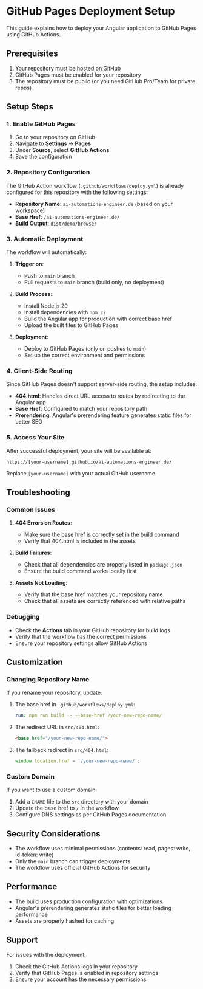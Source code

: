 # GitHub Pages Deployment Setup

This guide explains how to deploy your Angular application to GitHub Pages using GitHub Actions.

## Prerequisites

1. Your repository must be hosted on GitHub
2. GitHub Pages must be enabled for your repository
3. The repository must be public (or you need GitHub Pro/Team for private repos)

## Setup Steps

### 1. Enable GitHub Pages

1. Go to your repository on GitHub
2. Navigate to **Settings** → **Pages**
3. Under **Source**, select **GitHub Actions**
4. Save the configuration

### 2. Repository Configuration

The GitHub Action workflow (`.github/workflows/deploy.yml`) is already configured for this repository with the following settings:

- **Repository Name**: `ai-automations-engineer.de` (based on your workspace)
- **Base Href**: `/ai-automations-engineer.de/`
- **Build Output**: `dist/demo/browser`

### 3. Automatic Deployment

The workflow will automatically:

1. **Trigger on**: 
   - Push to `main` branch
   - Pull requests to `main` branch (build only, no deployment)

2. **Build Process**:
   - Install Node.js 20
   - Install dependencies with `npm ci`
   - Build the Angular app for production with correct base href
   - Upload the built files to GitHub Pages

3. **Deployment**:
   - Deploy to GitHub Pages (only on pushes to `main`)
   - Set up the correct environment and permissions

### 4. Client-Side Routing

Since GitHub Pages doesn't support server-side routing, the setup includes:

- **404.html**: Handles direct URL access to routes by redirecting to the Angular app
- **Base Href**: Configured to match your repository path
- **Prerendering**: Angular's prerendering feature generates static files for better SEO

### 5. Access Your Site

After successful deployment, your site will be available at:
```
https://[your-username].github.io/ai-automations-engineer.de/
```

Replace `[your-username]` with your actual GitHub username.

## Troubleshooting

### Common Issues

1. **404 Errors on Routes**: 
   - Make sure the base href is correctly set in the build command
   - Verify that 404.html is included in the assets

2. **Build Failures**:
   - Check that all dependencies are properly listed in `package.json`
   - Ensure the build command works locally first

3. **Assets Not Loading**:
   - Verify that the base href matches your repository name
   - Check that all assets are correctly referenced with relative paths

### Debugging

- Check the **Actions** tab in your GitHub repository for build logs
- Verify that the workflow has the correct permissions
- Ensure your repository settings allow GitHub Actions

## Customization

### Changing Repository Name

If you rename your repository, update:

1. The base href in `.github/workflows/deploy.yml`:
   ```yaml
   run: npm run build -- --base-href /your-new-repo-name/
   ```

2. The redirect URL in `src/404.html`:
   ```html
   <base href="/your-new-repo-name/">
   ```

3. The fallback redirect in `src/404.html`:
   ```javascript
   window.location.href = '/your-new-repo-name/';
   ```

### Custom Domain

If you want to use a custom domain:

1. Add a `CNAME` file to the `src` directory with your domain
2. Update the base href to `/` in the workflow
3. Configure DNS settings as per GitHub Pages documentation

## Security Considerations

- The workflow uses minimal permissions (contents: read, pages: write, id-token: write)
- Only the `main` branch can trigger deployments
- The workflow uses official GitHub Actions for security

## Performance

- The build uses production configuration with optimizations
- Angular's prerendering generates static files for better loading performance
- Assets are properly hashed for caching

## Support

For issues with the deployment:
1. Check the GitHub Actions logs in your repository
2. Verify that GitHub Pages is enabled in repository settings
3. Ensure your account has the necessary permissions
